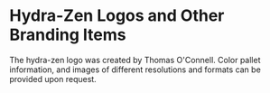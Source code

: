 # Hydra-Zen Logos and Other Branding Items

The hydra-zen logo was created by Thomas O'Connell. Color pallet information, and images of different resolutions and formats can be provided upon request.